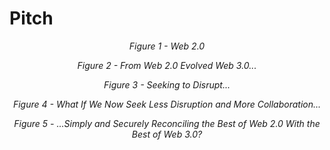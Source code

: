 # Pitch

<p align="center">
    <img src="https://github.com/paradoxicalsphere/arbitrum-collabtech-hackathon/blob/main/images/pitch-01.png" alt="" title="">
    <br>
    <i>Figure 1 - Web 2.0</i>
</p>

<p align="center">
    <img src="https://github.com/paradoxicalsphere/arbitrum-collabtech-hackathon/blob/main/images/pitch-02.png" alt="" title="">
    <br>
    <i>Figure 2 - From Web 2.0 Evolved Web 3.0...</i>
</p>

<p align="center">
    <img src="https://github.com/paradoxicalsphere/arbitrum-collabtech-hackathon/blob/main/images/pitch-03.png" alt="" title="">
    <br>
    <i>Figure 3 - Seeking to Disrupt...</i>
</p>

<p align="center">
    <img src="https://github.com/paradoxicalsphere/arbitrum-collabtech-hackathon/blob/main/images/pitch-04.png" alt="" title="">
    <br>
    <i>Figure 4 - What If We Now Seek Less Disruption and More Collaboration...</i>
</p>

<p align="center">
    <img src="https://github.com/paradoxicalsphere/arbitrum-collabtech-hackathon/blob/main/images/pitch-05.png" alt="" title="">
    <br>
    <i>Figure 5 - ...Simply and Securely Reconciling the Best of Web 2.0 With the Best of Web 3.0?</i>
</p>

<!-- In the pitch, discuss token centralization, ID and collusion as risks to the integrity of DAOs, and then explain how the idea mitigates those risks using mechanisms already in place within most existing organizations and workplaces. -->

